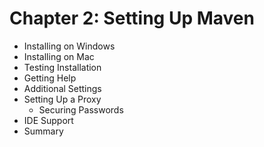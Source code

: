 # Chapter 2: Setting Up Maven

* Installing on Windows
* Installing on Mac
* Testing Installation
* Getting Help
* Additional Settings
* Setting Up a Proxy
   * Securing Passwords
* IDE Support
* Summary
